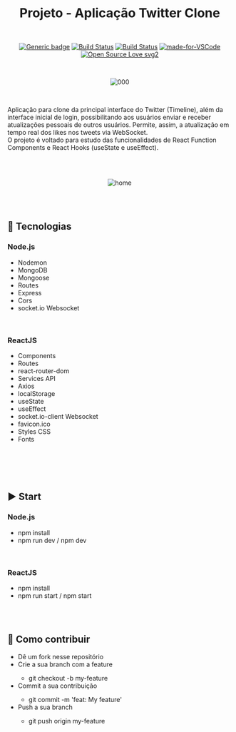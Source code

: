 <div align="center">

# Projeto - Aplicação Twitter Clone

</div>

<br>

<div align="center">

[![Generic badge](https://img.shields.io/badge/Made%20by-Renan%20Borba-purple.svg)](https://shields.io/) [![Build Status](https://img.shields.io/github/stars/RenanBorba/twitter-clone.svg)](https://github.com/RenanBorba/twitter-clone) [![Build Status](https://img.shields.io/github/forks/RenanBorba/twitter-clone.svg)](https://github.com/RenanBorba/twitter-clone) [![made-for-VSCode](https://img.shields.io/badge/Made%20for-VSCode-1f425f.svg)](https://code.visualstudio.com/) [![Open Source Love svg2](https://badges.frapsoft.com/os/v2/open-source.svg?v=103)](https://github.com/ellerbrock/open-source-badges/)

<br>
  
![000](https://user-images.githubusercontent.com/48495838/80153492-04c69a80-8594-11ea-94de-2a5552189088.jpg)

</div>

<br>

Aplicação para clone da principal interface do Twitter (Timeline), além da interface inicial de login, possibilitando aos usuários enviar e receber atualizações pessoais de outros usuários. Permite, assim, a atualização em tempo real dos likes nos tweets via WebSocket.<br>
O projeto é voltado para estudo das funcionalidades de React Function Components e React Hooks (useState e useEffect).

<br><br>

<div align="center">

![home](https://user-images.githubusercontent.com/48495838/127915880-b2756599-e2f4-4f7b-9055-3a128d48cf84.png)
  
</div>

<br><br>

## :rocket: Tecnologias
### Node.js
<ul>
  <li>Nodemon</li>
  <li>MongoDB</li>
  <li>Mongoose</li>
  <li>Routes</li>
  <li>Express</li>
  <li>Cors</li>
  <li>socket.io Websocket</li>
</ul>

<br>

### ReactJS
<ul>
  <li>Components</li>
  <li>Routes</li>
  <li>react-router-dom</li>
  <li>Services API</li>
  <li>Axios</li>
  <li>localStorage</li>
  <li>useState</li>
  <li>useEffect</li>
  <li>socket.io-client Websocket</li>
  <li>favicon.ico</li>
  <li>Styles CSS</li>
  <li>Fonts</li>
</ul>
<br>

<br><br>

## :arrow_forward: Start
### Node.js
<ul>
  <li>npm install</li>
  <li>npm run dev / npm dev</li>
</ul>

<br>

### ReactJS
<ul>
  <li>npm install</li>
  <li>npm run start / npm start</li>
</ul>

<br><br>

## :punch: Como contribuir
<ul>
  <li>Dê um fork nesse repositório</li>
  <li>Crie a sua branch com a feature</li>
    <ul>
      <li>git checkout -b my-feature</li>
    </ul>
  <li>Commit a sua contribuição</li>
    <ul>
      <li>git commit -m 'feat: My feature'</li>
    </ul>
  <li>Push a sua branch</li>
    <ul>
      <li>git push origin my-feature</li>
    </ul>
</ul>
